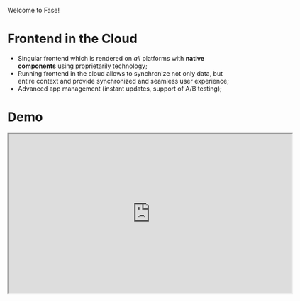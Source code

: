 Welcome to Fase!

# Frontend in the Cloud

  * Singular frontend which is rendered on _all_ platforms with **native components** using proprietarily technology;
  * Running frontend in the cloud allows to synchronize not only data, but entire context and provide synchronized and seamless user experience;
  * Advanced app management (instant updates, support of A/B testing);

# Demo

<iframe src="https://www.youtube.com/embed/hb64nMG7QWY" width="640" height="360" allowfullscreen="allowfullscreen"></iframe>
